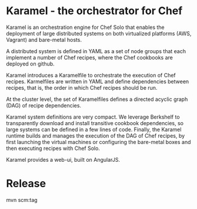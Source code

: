 # Karamel - the orchestrator for Chef

Karamel is an orchestration engine for Chef Solo that enables the deployment of large distributed systems on both virtualized platforms (AWS, Vagrant) and bare-metal hosts. 

A distributed system is defined in YAML as a set of node groups that each implement a number of Chef recipes, where the Chef cookbooks are deployed on github.  

Karamel introduces a Karamelfile to orchestrate the execution of Chef recipes. Karmelfiles are written in YAML and define dependencies between recipes, that is, the order in which Chef recipes should be run.

At the cluster level, the set of Karamelfiles defines a directed acyclic graph (DAG) of recipe dependencies. 

Karamel system definitions are very compact. We leverage Berkshelf to transparently download and install transitive cookbook dependencies, so large systems can be defined in a few lines of code. Finally, the Karamel runtime builds and manages the execution of the DAG of Chef recipes, by first launching the virtual machines or configuring the bare-metal boxes and then executing recipes with Chef Solo. 

Karamel provides a web-ui, built on AngularJS.

Release
=====
mvn scm:tag
